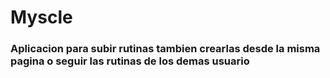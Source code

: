 # Myscle
### Aplicacion para subir rutinas tambien crearlas desde la misma pagina o seguir las rutinas de los demas usuario